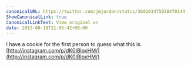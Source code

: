 ```yaml
---
canonicalURL: https://twitter.com/jmjordan/status/369203475038470144
ShowCanonicalLink: true
CanonicalLinkText: View original on
date: 2013-08-18T21:05:42+00:00
---
```

I have a cookie for the first person to guess what this is. [http://instagram.com/p/dK0IBloxHM/](http://instagram.com/p/dK0IBloxHM/)